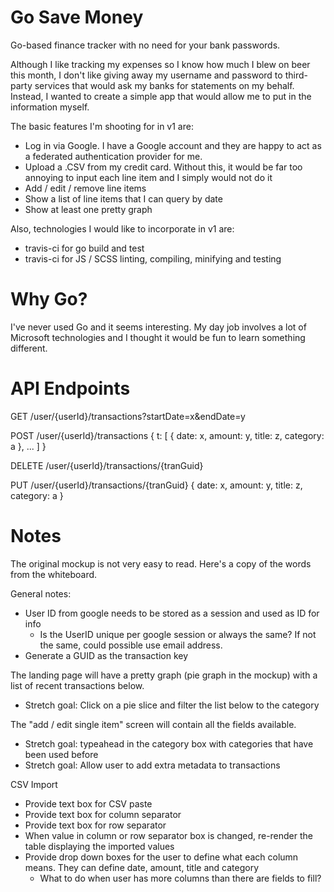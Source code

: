 # Go Save Money
Go-based finance tracker with no need for your bank passwords.

Although I like tracking my expenses so I know how much I blew on beer this month, I don't like giving away my username and password to third-party services that would ask my banks for statements on my behalf. Instead, I wanted to create a simple app that would allow me to put in the information myself.

The basic features I'm shooting for in v1 are:
* Log in via Google. I have a Google account and they are happy to act as a federated authentication provider for me.
* Upload a .CSV from my credit card. Without this, it would be far too annoying to input each line item and I simply would not do it
* Add / edit / remove line items
* Show a list of line items that I can query by date
* Show at least one pretty graph

Also, technologies I would like to incorporate in v1 are:
* travis-ci for go build and test
* travis-ci for JS / SCSS linting, compiling, minifying and testing

# Why Go?
I've never used Go and it seems interesting. My day job involves a lot of Microsoft technologies and I thought it would be fun to learn something different.

# API Endpoints
GET /user/{userId}/transactions?startDate=x&endDate=y

POST /user/{userId}/transactions
  { t: [ { date: x, amount: y, title: z, category: a }, ... ] }
  
DELETE /user/{userId}/transactions/{tranGuid}

PUT /user/{userId}/transactions/{tranGuid}
  { date: x, amount: y, title: z, category: a }

# Notes
The original mockup is not very easy to read. Here's a copy of the words from the whiteboard.

General notes:
* User ID from google needs to be stored as a session and used as ID for info
  * Is the UserID unique per google session or always the same? If not the same, could possible use email address.
* Generate a GUID as the transaction key

The landing page will have a pretty graph (pie graph in the mockup) with a list of recent transactions below.
* Stretch goal: Click on a pie slice and filter the list below to the category

The "add / edit single item" screen will contain all the fields available.
* Stretch goal: typeahead in the category box with categories that have been used before
* Stretch goal: Allow user to add extra metadata to transactions

CSV Import
* Provide text box for CSV paste
* Provide text box for column separator
* Provide text box for row separator
* When value in column or row separator box is changed, re-render the table displaying the imported values
* Provide drop down boxes for the user to define what each column means. They can define date, amount, title and category
  * What to do when user has more columns than there are fields to fill?
